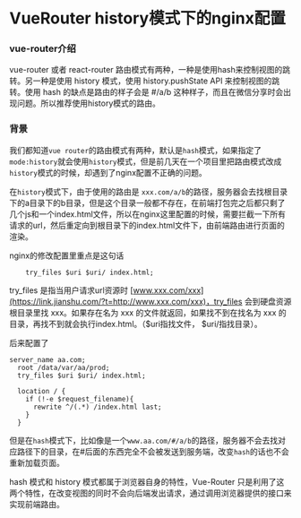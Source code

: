# VueRouter history模式下的nginx配置

###  vue-router介绍
vue-router 或者 react-router 路由模式有两种，一种是使用hash来控制视图的跳转。另一种是使用 history 模式，使用 history.pushState API 来控制视图的跳转。使用 hash 的缺点是路由的样子会是 #/a/b 这种样子，而且在微信分享时会出现问题。所以推荐使用history模式的路由。

### 背景

我们都知道`vue router`的路由模式有两种，默认是`hash`模式，如果指定了`mode:history`就会使用`history`模式，但是前几天在一个项目里把路由模式改成`history`模式的时候，却遇到了nginx配置不正确的问题。

在`history`模式下，由于使用的路由是 `xxx.com/a/b`的路径，服务器会去找根目录下的a目录下的b目录，但是这个目录一般都不存在，在前端打包完之后都只剩了几个js和一个index.html文件，所以在nginx这里配置的时候，需要拦截一下所有请求的url，然后重定向到根目录下的index.html文件下，由前端路由进行页面的渲染。

nginx的修改配置里重点是这句话

````nginx
    try_files $uri $uri/ index.html;
````

try_files 是指当用户请求url资源时 [www.xxx.com/xxx](https://link.jianshu.com/?t=http://www.xxx.com/xxx)，try_files 会到硬盘资源根目录里找 xxx。如果存在名为 xxx 的文件就返回，如果找不到在找名为 xxx 的目录，再找不到就会执行index.html。（$uri指找文件， $uri/指找目录）。

后来配置了

`````nginx
server_name aa.com;
  root /data/var/aa/prod;
  try_files $uri $uri/ index.html;

  location / {
    if (!-e $request_filename){
      rewrite ^/(.*) /index.html last;
    }
  }
`````

但是在`hash`模式下，比如像是一个`www.aa.com/#/a/b`的路径，服务器不会去找对应路径下的目录，在#后面的东西完全不会被发送到服务端，改变`hash`的话也不会重新加载页面。

hash 模式和 history 模式都属于浏览器自身的特性，Vue-Router 只是利用了这两个特性，在改变视图的同时不会向后端发出请求，通过调用浏览器提供的接口来实现前端路由。
